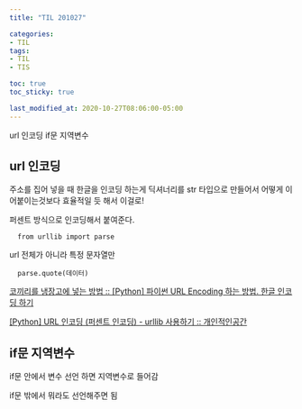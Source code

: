 ```yaml
---
title: "TIL 201027"

categories:
- TIL
tags:
- TIL
- TIS

toc: true
toc_sticky: true

last_modified_at: 2020-10-27T08:06:00-05:00
---
```

url 인코딩 if문 지역변수

## url 인코딩

주소를 집어 넣을 때 한글을 인코딩 하는게 딕셔너리를 str 타입으로 만들어서 어떻게 이어붙이는것보다 효율적일 듯 해서 이걸로!

퍼센트 방식으로 인코딩해서 붙여준다.

      from urllib import parse

url 전체가 아니라 특정 문자열만 

      parse.quote(데이터)

[코끼리를 냉장고에 넣는 방법 :: [Python] 파이썬 URL Encoding 하는 방법. 한글 인코딩 하기](https://dololak.tistory.com/255)

[\[Python\] URL 인코딩 (퍼센트 인코딩) - urllib 사용하기 :: 개인적인공간](https://brownbears.tistory.com/501)

## if문 지역변수

if문 안에서 변수 선언 하면 지역변수로 들어감

if문 밖에서 뭐라도 선언해주면 됨
